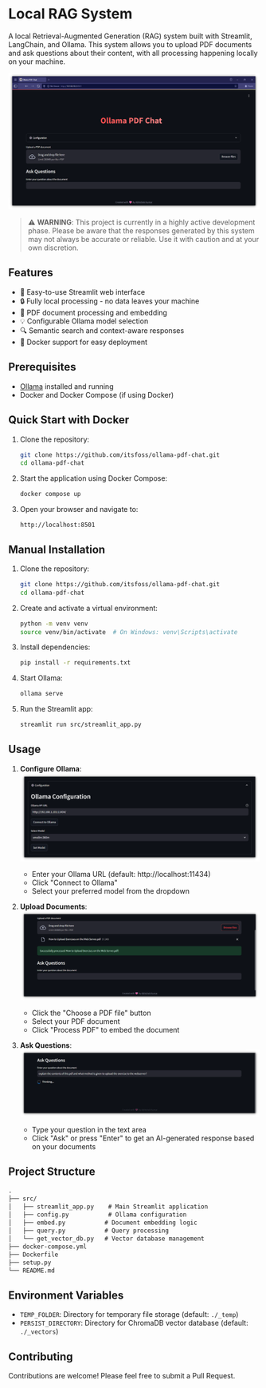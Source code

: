 # Local RAG System

A local Retrieval-Augmented Generation (RAG) system built with Streamlit, LangChain, and Ollama. This system allows you to upload PDF documents and ask questions about their content, with all processing happening locally on your machine.

![alt text](.assets/ollama-pdf-chat.png)

> ⚠️ **WARNING**: This project is currently in a highly active development phase.  Please be aware that the responses generated by this system may not always be accurate or reliable. Use it with caution and at your own discretion.

## Features

- 🚀 Easy-to-use Streamlit web interface
- 🔒 Fully local processing - no data leaves your machine
- 📄 PDF document processing and embedding
- 💡 Configurable Ollama model selection
- 🔍 Semantic search and context-aware responses
- 🐳 Docker support for easy deployment

## Prerequisites

- [Ollama](https://ollama.com/) installed and running
- Docker and Docker Compose (if using Docker)

## Quick Start with Docker

1. Clone the repository:
   
   ```bash
   git clone https://github.com/itsfoss/ollama-pdf-chat.git
   cd ollama-pdf-chat
   ```

2. Start the application using Docker Compose:
   
   ```bash
   docker compose up
   ```

3. Open your browser and navigate to:
   
   ```
   http://localhost:8501
   ```

## Manual Installation

1. Clone the repository:
   
   ```bash
   git clone https://github.com/itsfoss/ollama-pdf-chat.git
   cd ollama-pdf-chat
   ```

2. Create and activate a virtual environment:
   
   ```bash
   python -m venv venv
   source venv/bin/activate  # On Windows: venv\Scripts\activate
   ```

3. Install dependencies:
   
   ```bash
   pip install -r requirements.txt
   ```

4. Start Ollama:
   
   ```bash
   ollama serve
   ```

5. Run the Streamlit app:
   
   ```bash
   streamlit run src/streamlit_app.py
   ```

## Usage

1. **Configure Ollama**:
![ollama-configuration](.assets/ollama-config.png)   
   - Enter your Ollama URL (default: http://localhost:11434)
   - Click "Connect to Ollama"
   - Select your preferred model from the dropdown

1. **Upload Documents**:
![ollama-configuration](.assets/uploading-pdf.png)      
   - Click the "Choose a PDF file" button
   - Select your PDF document
   - Click "Process PDF" to embed the document

1. **Ask Questions**:
![ollama-configuration](.assets/processing-answers.png)      
   - Type your question in the text area
   - Click "Ask" or press "Enter" to get an AI-generated response based on your documents

## Project Structure

```
.
├── src/
│   ├── streamlit_app.py    # Main Streamlit application
│   ├── config.py           # Ollama configuration
│   ├── embed.py           # Document embedding logic
│   ├── query.py           # Query processing
│   └── get_vector_db.py   # Vector database management
├── docker-compose.yml
├── Dockerfile
├── setup.py
└── README.md
```

## Environment Variables

- `TEMP_FOLDER`: Directory for temporary file storage (default: `./_temp`)
- `PERSIST_DIRECTORY`: Directory for ChromaDB vector database (default: `./_vectors`)

## Contributing

Contributions are welcome! Please feel free to submit a Pull Request.


